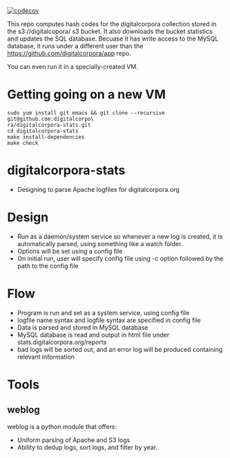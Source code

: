 [![codecov](https://codecov.io/gh/digitalcorpora/digitalcorpora-stats/branch/master/graph/badge.svg?token=rEVoZlToSm)](https://codecov.io/gh/digitalcorpora/digitalcorpora-stats)

This repo computes hash codes for the digitalcorpora collection stored in the s3://digitalcopora/ s3 bucket. It also downloads the bucket statistics and updates the SQL database. Becuase it has write access to the MySQL database, it runs under a different user than the https://github.com/digitalcorpora/app repo.

You can even run it in a specially-created VM.

# Getting going on a new VM
```
sudo yum install git emacs && git clone --recursive git@github.com:digitalcorpo\
ra/digitalcorpora-stats.git
cd digitalcorpora-stats
make install-dependencies
make check
```

# digitalcorpora-stats
- Designing to parse Apache logfiles for digitalcorpora.org

# Design
- Run as a daemon/system service so whenever a new log is created, it is automatically parsed, using something like a watch folder.
- Options will be set using a config file
- On initial run, user will specify config file using -c option followed by the path to the config file

# Flow
- Program is run and set as a system service, using config file
- logfile name syntax and logfile syntax are specified in config file
- Data is parsed and stored in MySQL database
- MySQL database is read and output in html file under stats.digitalcorpora.org/reports
- bad logs will be sorted out, and an error log will be produced containing relevant information

# Tools
## weblog
weblog is a python module that offers:

- Uniform parsing of Apache and S3 logs
- Ability to dedup logs, sort logs, and filter by year.
